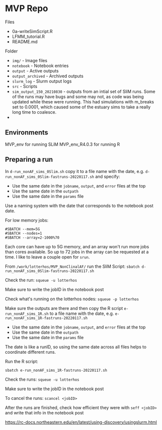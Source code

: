 # MVP Repo

Files
* 0a-writeSimScript.R
* LFMM_tutorial.R
* README.md 

Folder
* `img/` - Image files
* `notebook` - Notebook entries
* `output` - Active outputs
* `output_archived` - Archived outputs 
* `slurm_log` - Slurm output logs
* `src` - Scripts
* `sim_output_150_20210830` - outputs from an intial set of SliM runs. Some of the runs may have bugs and some may not, as code was being updated while these were running. This had simulations with m_breaks set to 0.0001, which caused some of the estuary sims to take a really long time to coalesce.
* 

## Environments
MVP_env for running SLiM
MVP_env_R4.0.3 for running R

## Preparing a run
In `d-run_nonAF_sims_0Slim.sh` copy it to a file name with the date, e.g. `d-run_nonAF_sims_0Slim-fastruns-20220117.sh` and specify:
* Use the same date in the `jobname`, `output`, and `error` files at the top
* Use the same date in the `outpath` 
* Use the same date in the `params` file 


Use a naming system with the date that corresponds to the notebook post date.

For low memory jobs:
```
#SBATCH --mem=5G
#SBATCH --nodes=1
#SBATCH --array=2-1000%70
```
Each core can have up to 5G memory, and an array won't run more jobs than cores available. So up to 72 jobs in the array can be requested at a time. I like to leave a couple open for `srun`.

From `/work/lotterhos/MVP_NonClinalAF/` run the SliM Script: `sbatch d-run_nonAF_sims_0Slim-fastruns-20220117.sh`

Check the run: `squeue -u lotterhos`

Make sure to write the jobID in the notebook post

Check what's running on the lotterhos nodes: `squeue -p lotterhos`

Make sure the outputs are there and then copy the R script `e-run_nonAF_sims_1R.sh` to a file name with the date, e.g. `e-run_nonAF_sims_1R-fastruns-20220117.sh` 
* Use the same date in the `jobname`, `output`, and `error` files at the top
* Use the same date in the `outpath` 
* Use the same date in the `params` file 

The date is like a runID, so using the same date across all files helps to coordinate different runs.

Run the R script:

`sbatch e-run_nonAF_sims_1R-fastruns-20220117.sh`

Check the runs: `squeue -u lotterhos`

Make sure to write the jobID in the notebook post

To cancel the runs: `scancel <jobID>`

After the runs are finished, check how efficient they were with `seff <jobID>` and write that info in the notebook post

https://rc-docs.northeastern.edu/en/latest/using-discovery/usingslurm.html
